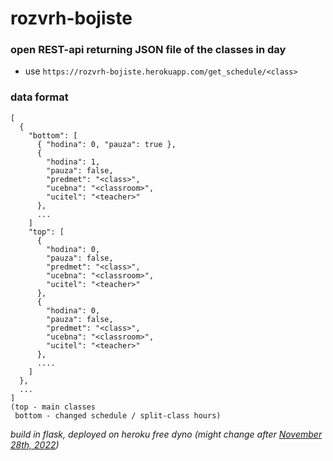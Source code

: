 # rozvrh-bojiste

### open REST-api returning JSON file of the classes in day

- use `https://rozvrh-bojiste.herokuapp.com/get_schedule/<class>`

### data format
```
[
  {
    "bottom": [
      { "hodina": 0, "pauza": true },
      {
        "hodina": 1,
        "pauza": false,
        "predmet": "<class>",
        "ucebna": "<classroom>",
        "ucitel": "<teacher>"
      },
      ...
    ]
    "top": [
      {
        "hodina": 0,
        "pauza": false,
        "predmet": "<class>",
        "ucebna": "<classroom>",
        "ucitel": "<teacher>"
      },
      {
        "hodina": 0,
        "pauza": false,
        "predmet": "<class>",
        "ucebna": "<classroom>",
        "ucitel": "<teacher>"
      },
      ....
    ]
  },
  ...
] 
(top - main classes
 bottom - changed schedule / split-class hours)
```

*build in flask, deployed on heroku free dyno (might change after [November 28th, 2022](https://blog.heroku.com/next-chapter))*


